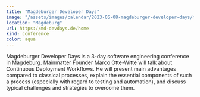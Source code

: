 ```yaml
---
title: "Magdeburger Developer Days"
image: "/assets/images/calendar/2023-05-08-magdeburger-developer-days/mdd-logo-background.png"
location: "Magdeburg"
url: https://md-devdays.de/home
kind: conference
color: aqua
---
```


Magdeburger Developer Days is a 3-day software engineering conference in
Magdeburg. Mainmatter Founder Marco Otte-Witte will talk about Continuous
Deployment Workflows. He will present main advantages compared to classical
processes, explain the essential components of such a process (especially with
regard to testing and automation), and discuss typical challenges and
strategies to overcome them.
